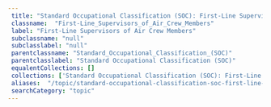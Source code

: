 ```yaml
--- 
 title: "Standard Occupational Classification (SOC): First-Line Supervisors of Air Crew Members" 
 classname:  "First-Line_Supervisors_of_Air_Crew_Members" 
 label: "First-Line Supervisors of Air Crew Members" 
 subclassname: "null" 
 subclasslabel: "null" 
 parentclassname: "Standard_Occupational_Classification_(SOC)" 
 parentclasslabel: "Standard Occupational Classification (SOC)" 
 equalentCollections: [] 
 collections: ['Standard Occupational Classification (SOC): First-Line Supervisors of Air Crew Members']
 aliases:  "/topic/standard-occupational-classification-soc-first-line-supervisors-of-air-crew-members"  
 searchCategory: "topic" 
---
```

